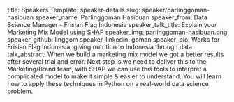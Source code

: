 title: Speakers
Template: speaker-details
slug: speaker/parlinggoman-hasibuan
speaker_name: Parlinggoman Hasibuan
speaker_from: Data Science Manager - Frisian Flag Indonesia
speaker_talk_title: Explain your Marketing Mix Model using SHAP
speaker_img: parlinggoman-hasibuan.png
speaker_github: linggom
speaker_linkedin: goman
speaker_bio: Works for Frisian Flag Indonesia, giving nutrition to Indonesia through data
talk_abstract: When we build a marketing mix model we got a better results after several trial and error. Next step is we need to deliver this to the Marketing/Brand team, with SHAP we can use this tools to interpret a complicated model to make it simple & easier to understand. You will learn how to apply these techniques in Python on a real-world data science problem.